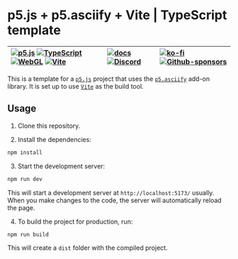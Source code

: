 # p5.js + p5.asciify + Vite | TypeScript template

<div align="center">

| [![p5.js](https://img.shields.io/badge/p5.js-ED225D?logo=p5.js&logoColor=white)](https://p5js.org/) [![TypeScript](https://img.shields.io/badge/TypeScript-3178C6?logo=typescript&logoColor=white)](https://www.typescriptlang.org/) [![WebGL](https://img.shields.io/badge/WebGL1-990000?logo=webgl&logoColor=white)](https://www.khronos.org/webgl/) [![Vite](https://img.shields.io/badge/Vite-646CFF?logo=vite&logoColor=white)](https://vitejs.dev/) | [![docs](https://img.shields.io/badge/docs-docusaurus-3ECC5F?logo=docusaurus&logoColor=white)](https://p5.textmode.art/) [![Discord](https://img.shields.io/discord/1357070706181017691?color=5865F2&label=Discord&logo=discord&logoColor=white)](https://discord.gg/sjrw8QXNks) | [![ko-fi](https://shields.io/badge/ko--fi-donate-ff5f5f?logo=ko-fi)](https://ko-fi.com/V7V8JG2FY) [![Github-sponsors](https://img.shields.io/badge/sponsor-30363D?logo=GitHub-Sponsors&logoColor=#EA4AAA)](https://github.com/sponsors/humanbydefinition) |
|:-------------|:-------------|:-------------|

</div>

This is a template for a [`p5.js`](https://p5js.org/) project that uses the [`p5.asciify`](https://github.com/humanbydefinition/p5.asciify) add-on library. It is set up to use [`Vite`](https://vitejs.dev/) as the build tool.

## Usage

1. Clone this repository.

2. Install the dependencies:

```bash
npm install
```

3. Start the development server:

```bash
npm run dev
```

This will start a development server at `http://localhost:5173/` usually. When you make changes to the code, the server will automatically reload the page.

4. To build the project for production, run:

```bash
npm run build
```

This will create a `dist` folder with the compiled project.

